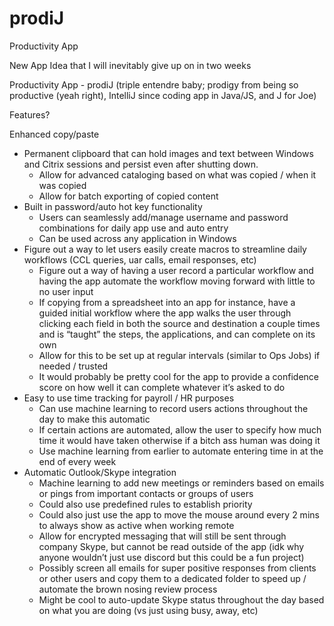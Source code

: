 # prodiJ

Productivity App

New App Idea that I will inevitably give up on in two weeks

Productivity App - prodiJ (triple entendre baby; prodigy from being so productive (yeah right), IntelliJ since coding app in Java/JS, and J for Joe)

Features?

Enhanced copy/paste

- Permanent clipboard that can hold images and text between Windows and Citrix sessions and persist even after shutting down.
  - Allow for advanced cataloging based on what was copied / when it was copied
  - Allow for batch exporting of copied content
- Built in password/auto hot key functionality
  - Users can seamlessly add/manage username and password combinations for daily app use and auto entry
  - Can be used across any application in Windows
- Figure out a way to let users easily create macros to streamline daily workflows (CCL queries, uar calls, email responses, etc)
  - Figure out a way of having a user record a particular workflow and having the app automate the workflow moving forward with little to no user input
  - If copying from a spreadsheet into an app for instance, have a guided initial workflow where the app walks the user through clicking each field in both the source and destination a couple times and is “taught” the steps, the applications, and can complete on its own
  - Allow for this to be set up at regular intervals (similar to Ops Jobs) if needed / trusted
  - It would probably be pretty cool for the app to provide a confidence score on how well it can complete whatever it’s asked to do
- Easy to use time tracking for payroll / HR purposes
  - Can use machine learning to record users actions throughout the day to make this automatic
  - If certain actions are automated, allow the user to specify how much time it would have taken otherwise if a bitch ass human was doing it
  - Use machine learning from earlier to automate entering time in at the end of every week
- Automatic Outlook/Skype integration
  - Machine learning to add new meetings or reminders based on emails or pings from important contacts or groups of users
  - Could also use predefined rules to establish priority
  - Could also just use the app to move the mouse around every 2 mins to always show as active when working remote
  - Allow for encrypted messaging that will still be sent through company Skype, but cannot be read outside of the app (idk why anyone wouldn’t just use discord but this could be a fun project)
  - Possibly screen all emails for super positive responses from clients or other users and copy them to a dedicated folder to speed up / automate the brown nosing review process
  - Might be cool to auto-update Skype status throughout the day based on what you are doing (vs just using busy, away, etc)

